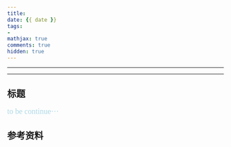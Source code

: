 ```yaml
---
title:
date: {{ date }}
tags:
- 
mathjax: true
comments: true
hidden: true
---
```

***
<!-- 简介 --> <!-- more -->
***
## 标题
<font size=4 face="幼圆" color='lightblue'>to be continue···</font>
## 参考资料

